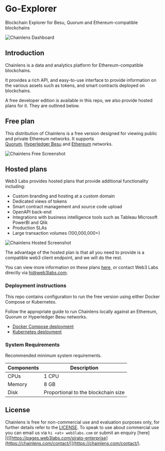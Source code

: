 # Go-Explorer

Blockchain Explorer for Besu, Quorum and Ethereum-compatible blockchains

![Chainlens Dashboard](./_images/chainlens-dashboard.png "Chainlens dashboard")

## Introduction

Chainlens is a data and analytics platform for Ethereum-compatible blockchains.

It provides a rich API, and easy-to-use interface to provide information on the various assets such as tokens, and smart contracts deployed on blockchains.

A free developer edition is available in this repo, we also provide hosted plans for it. They are outlined below.

## Free plan

This distribution of Chainlens is a free version designed for viewing public and private Ethereum networks. It supports  
[Quorum](https://github.com/ConsenSys/quorum), [Hyperledger Besu](https://besu.hyperledger.org/en/stable/) and [Ethereum](https://github.com/ethereum/go-ethereum) networks.

![Chainlens Free Screenshot](./_images/chainlens-free.png "Chainlens free")

## Hosted plans

Web3 Labs provides hosted plans that provide additional functionality including:

- Custom branding and hosting at a custom domain
- Dedicated views of tokens
- Smart contract management and source code upload
- OpenAPI back-end
- Integrations with business intelligence tools such as Tableau Microsoft PowerBI and Qlik
- Production SLAs
- Large transaction volumes (100,000,000+)

![Chainlens Hosted Screenshot](./_images/chainlens-hosted.png "Chainlens customer instance Palm with verified source code")

The advantage of the hosted plan is that all you need to provide is a compatible web3 client endpoint, and we will do the rest.

You can view more information on these plans [here](https://chainlens.com), or contact Web3 Labs directly via [hi@web3labs.com](mailto:hi@web3labs.com?subject=Chainlens%20hosted%20plans).

### Deployment instructions

This repo contains configuration to run the free version using either Docker Compose or Kubernetes.

Follow the appropriate guide to run Chainlens locally against an Ethereum, Quorum or Hyperledger Besu networks.

- [Docker Compose deployment](docker-compose/README.md)
- [Kubernetes deployment](k8s/README.md)

### System Requirements

Recommended minimum system requirements.

| Components | Description |
|-----------|-------------|
|  CPUs        | 1 CPU |
|  Memory      | 8 GB |
|  Disk        | Proportional to the blockchain size |

## License

Chainlens is free for non-commercial use and evaluation purposes only, for further details refer to the [LICENSE](LICENSE). To speak to use about commercial use you can email us via `hi <at> web3labs.com` or submit an enquiry [here][([[https://pages.web3labs.com/sirato-enterprise](https://chainlens.com/contact/)](https://chainlens.com/contact/).

